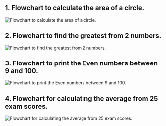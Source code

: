 ## **1. Flowchart to calculate the area of a circle.**
![Flowchart to calculate the area of a circle.](https://github.com/user-attachments/assets/f2849c24-90a7-4fe7-ab06-8f4d9da0bc45)

## **2. Flowchart to find the greatest from 2 numbers.**
![Flowchart to find the greatest from 2 numbers.](https://github.com/user-attachments/assets/ae4e340a-3caa-4e6a-a9fe-a3619adf2e6a)

## **3. Flowchart to print the Even numbers between 9 and 100.**
![Flowchart to print the Even numbers between 9 and 100.](https://github.com/user-attachments/assets/4cca8527-7e0c-4492-8bc3-99bde547d27f)

## **4. Flowchart for calculating the average from 25 exam scores.**
![Flowchart for calculating the average from 25 exam scores.](https://github.com/user-attachments/assets/1844a1bc-8c11-4a5b-9247-ec053613571d)
